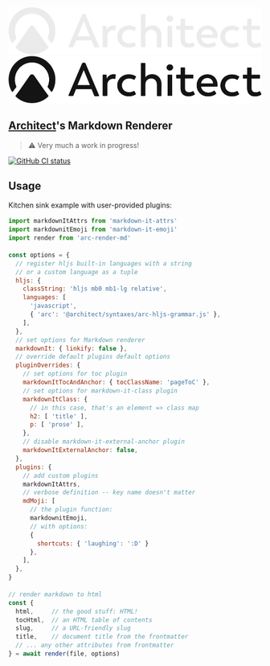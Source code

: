 ![Architect logo](https://github.com/architect/assets.arc.codes/raw/main/public/architect-logo-light-500b%402x.png#gh-dark-mode-only)
![Architect logo](https://github.com/architect/assets.arc.codes/raw/main/public/architect-logo-500b%402x.png#gh-light-mode-only)

## [Architect](https://arc.codes)'s Markdown Renderer

> ⚠️  Very much a work in progress!

[![GitHub CI status](https://github.com/architect/arc-render-md/workflows/Node%20CI/badge.svg)](https://github.com/architect/arc-render-md/actions?query=workflow%3A%22Node+CI%22)

## Usage

Kitchen sink example with user-provided plugins:

```js
import markdownItAttrs from 'markdown-it-attrs'
import markdownitEmoji from 'markdown-it-emoji'
import render from 'arc-render-md'

const options = {
  // register hljs built-in languages with a string
  // or a custom language as a tuple
  hljs: {
    classString: 'hljs mb0 mb1-lg relative',
    languages: [
      'javascript',
      { 'arc': '@architect/syntaxes/arc-hljs-grammar.js' },
    ],
  },
  // set options for Markdown renderer
  markdownIt: { linkify: false },
  // override default plugins default options
  pluginOverrides: {
    // set options for toc plugin
    markdownItTocAndAnchor: { tocClassName: 'pageToC' },
    // set options for markdown-it-class plugin
    markdownItClass: {
      // in this case, that's an element => class map
      h2: [ 'title' ],
      p: [ 'prose' ],
    },
    // disable markdown-it-external-anchor plugin
    markdownItExternalAnchor: false,
  },
  plugins: {
    // add custom plugins
    markdownItAttrs,
    // verbose definition -- key name doesn't matter
    mdMoji: [
      // the plugin function:
      markdownitEmoji,
      // with options:
      {
        shortcuts: { 'laughing': ':D' }
      },
    ],
  },
}

// render markdown to html
const {
  html,     // the good stuff: HTML!
  tocHtml,  // an HTML table of contents
  slug,     // a URL-friendly slug
  title,    // document title from the frontmatter
  // ... any other attributes from frontmatter
} = await render(file, options)
```
